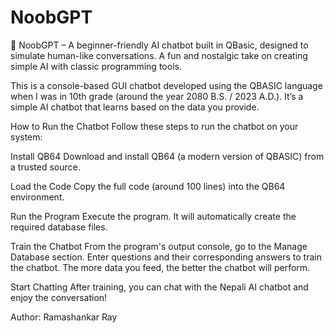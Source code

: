 # NoobGPT
🤖 NoobGPT – A beginner-friendly AI chatbot built in QBasic, designed to simulate human-like conversations. A fun and nostalgic take on creating simple AI with classic programming tools.


This is a console-based GUI chatbot developed using the QBASIC language when I was in 10th grade (around the year 2080 B.S. / 2023 A.D.). It’s a simple AI chatbot that learns based on the data you provide.

How to Run the Chatbot Follow these steps to run the chatbot on your system:

Install QB64 Download and install QB64 (a modern version of QBASIC) from a trusted source.

Load the Code Copy the full code (around 100 lines) into the QB64 environment.

Run the Program Execute the program. It will automatically create the required database files.

Train the Chatbot From the program's output console, go to the Manage Database section. Enter questions and their corresponding answers to train the chatbot. The more data you feed, the better the chatbot will perform.

Start Chatting After training, you can chat with the Nepali AI chatbot and enjoy the conversation!

Author: Ramashankar Ray
